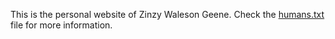 This is the personal website of Zinzy Waleson Geene. Check the [humans.txt](/humans.txt) file for more information.